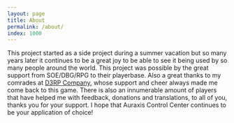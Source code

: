 ```yaml
---
layout: page
title: About
permalink: /about/
index: 1000
---
```


This project started as a side project during a summer vacation but so many years later it continues to be a great joy to be able to see it being used by so many people around the world. This project was possible by the great support from SOE/DBG/RPG to their playerbase. Also a great thanks to my comrades at [D3RP Company](https://www.derpcompany.com/), whose support and cheer always made me come back to this game. There is also an innumerable amount of players that have helped me with feedback, donations and translations, to all of you, thanks you for your support. I hope that Auraxis Control Center continues to be your application of choice!
